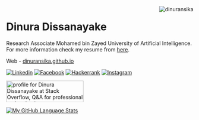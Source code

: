 <!-- <img align="right" src="https://github-readme-stats.vercel.app/api?username=dinuransika&show_icons=true&theme=transparent&hide_title=true&hide_rank=true" alt="stat" /> -->
<img align="right" src="https://komarev.com/ghpvc/?username=dinuransika" alt="dinuransika" />

# Dinura Dissanayake

Research Associate Mohamed bin Zayed University of Artificial Intelligence.\
For more information check my resume from [here](https://dinuransika.github.io/CV/CV_Dinura.pdf).

Web - [dinuransika.github.io](https://dinuransika.github.io/)

[![Linkedin](https://dinuransika.github.io/assets/img/linkedin-128.png)](https://www.linkedin.com/in/dinura-dissanayake-9486ba1a1/)
[![Facebook](https://dinuransika.github.io/assets/img/facebook-128.png)](https://www.facebook.com/dinura.r.dissanayake)
[![Hackerrank](https://dinuransika.github.io/assets/img/hackerrank-128.png)](https://www.hackerrank.com/dinuraransika)
[![Instagram](https://dinuransika.github.io/assets/img/Instagram-Icon.png)](https://www.instagram.com/dinuransika98/)


<a href="https://stackoverflow.com/users/20898455/dinura-dissanayake"><img src="https://stackoverflow.com/users/flair/20898455.png?theme=dark" width="208" height="58" alt="profile for Dinura Dissanayake at Stack Overflow, Q&amp;A for professional and enthusiast programmers" title="profile for Dinura Dissanayake at Stack Overflow, Q&amp;A for professional and enthusiast programmers"></a>

<!--[![GitHub Streak](https://streak-stats.demolab.com/?user=dinuransika&theme=dark)](https://git.io/streak-stats) -->

[![My GitHub Language Stats](https://github-readme-stats.vercel.app/api/top-langs/?username=dinuransika&langs_count=5&theme=tokyonight)]()
<!-- [![My GitHub Stats](https://github-readme-stats.vercel.app/api/?username=dinuransika&count_private=true&theme=tokyonight&showicons=true)]() -->
